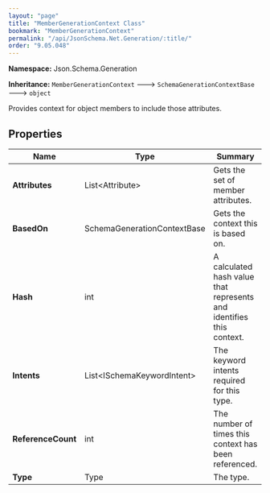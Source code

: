 ```yaml
---
layout: "page"
title: "MemberGenerationContext Class"
bookmark: "MemberGenerationContext"
permalink: "/api/JsonSchema.Net.Generation/:title/"
order: "9.05.048"
---
```

**Namespace:** Json.Schema.Generation

**Inheritance:**
`MemberGenerationContext`
 🡒 
`SchemaGenerationContextBase`
 🡒 
`object`

Provides context for object members to include those attributes.

## Properties

| Name | Type | Summary |
|---|---|---|
| **Attributes** | List\<Attribute\> | Gets the set of member attributes. |
| **BasedOn** | SchemaGenerationContextBase | Gets the context this is based on. |
| **Hash** | int | A calculated hash value that represents and identifies this context. |
| **Intents** | List\<ISchemaKeywordIntent\> | The keyword intents required for this type. |
| **ReferenceCount** | int | The number of times this context has been referenced. |
| **Type** | Type | The type. |

